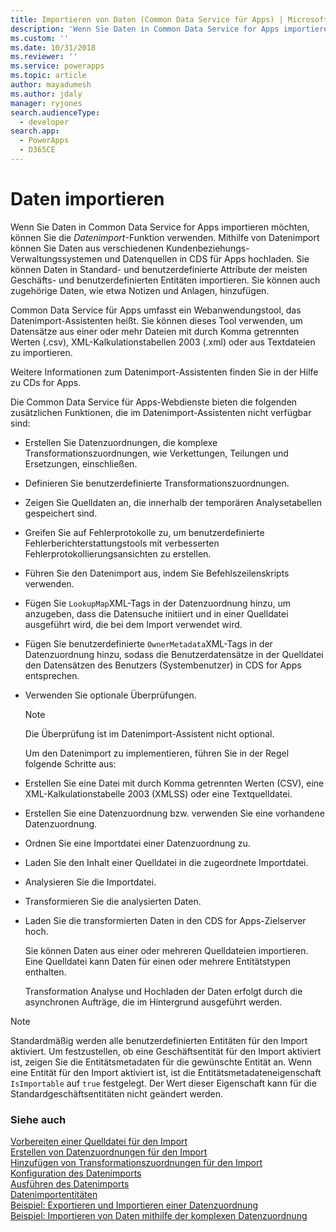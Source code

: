 ```yaml
---
title: Importieren von Daten (Common Data Service für Apps) | Microsoft Docs
description: 'Wenn Sie Daten in Common Data Service for Apps importieren möchten, können Sie die *Datenimport*-Funktion verwenden. Mithilfe von Datenimport können Sie Daten aus verschiedenen Kundenbeziehungs-Verwaltungssystemen und Datenquellen in CDS für Apps hochladen.'
ms.custom: ''
ms.date: 10/31/2018
ms.reviewer: ''
ms.service: powerapps
ms.topic: article
author: mayadumesh
ms.author: jdaly
manager: ryjones
search.audienceType:
  - developer
search.app:
  - PowerApps
  - D365CE
---
```

# <a name="import-data"></a>Daten importieren

<!--
Was Mike Carter


https://docs.microsoft.com/en-us/dynamics365/customer-engagement/developer/import-data



This should be the generic high-level content to support either web api or org service

Should there be a separate topic for organization service and Web API?
All these functions & actions exist:

RetrieveParsedDataImportFile Function
https://docs.microsoft.com/en-us/dynamics365/customer-engagement/web-api/retrieveparseddataimportfile?view=dynamics-ce-odata-9
GetDistinctValuesImportFile Function
https://docs.microsoft.com/en-us/dynamics365/customer-engagement/web-api/getdistinctvaluesimportfile?view=dynamics-ce-odata-9
ParseImport Function
https://docs.microsoft.com/en-us/dynamics365/customer-engagement/web-api/parseimport?view=dynamics-ce-odata-9
TransformImport Action
https://docs.microsoft.com/en-us/dynamics365/customer-engagement/web-api/transformimport?view=dynamics-ce-odata-9
ImportRecordsImport Action
https://docs.microsoft.com/en-us/dynamics365/customer-engagement/web-api/importrecordsimport?view=dynamics-ce-odata-9
ExportMappingsImportMap Action
https://docs.microsoft.com/en-us/dynamics365/customer-engagement/web-api/exportmappingsimportmap?view=dynamics-ce-odata-9
ImportMappingsImportMap Action
https://docs.microsoft.com/en-us/dynamics365/customer-engagement/web-api/importmappingsimportmap?view=dynamics-ce-odata-9

Or should the core general content simply include both?

-->
Wenn Sie Daten in Common Data Service for Apps importieren möchten, können Sie die *Datenimport*-Funktion verwenden. Mithilfe von Datenimport können Sie Daten aus verschiedenen Kundenbeziehungs-Verwaltungssystemen und Datenquellen in CDS für Apps hochladen. Sie können Daten in Standard- und benutzerdefinierte Attribute der meisten Geschäfts- und benutzerdefinierten Entitäten importieren. Sie können auch zugehörige Daten, wie etwa Notizen und Anlagen, hinzufügen.  
  
Common Data Service für Apps umfasst ein Webanwendungstool, das Datenimport-Assistenten heißt. Sie können dieses Tool verwenden, um Datensätze aus einer oder mehr Dateien mit durch Komma getrennten Werten (.csv), XML-Kalkulationstabellen 2003 (.xml) oder aus Textdateien zu importieren.  
  
 Weitere Informationen zum Datenimport-Assistenten finden Sie in der Hilfe zu CDs for Apps.  
  
 Die Common Data Service für Apps-Webdienste bieten die folgenden zusätzlichen Funktionen, die im Datenimport-Assistenten nicht verfügbar sind:  
  
- Erstellen Sie Datenzuordnungen, die komplexe Transformationszuordnungen, wie Verkettungen, Teilungen und Ersetzungen, einschließen.  
  
- Definieren Sie benutzerdefinierte Transformationszuordnungen.  
  
- Zeigen Sie Quelldaten an, die innerhalb der temporären Analysetabellen gespeichert sind.  
  
- Greifen Sie auf Fehlerprotokolle zu, um benutzerdefinierte Fehlerberichterstattungstools mit verbesserten Fehlerprotokollierungsansichten zu erstellen.  
  
- Führen Sie den Datenimport aus, indem Sie Befehlszeilenskripts verwenden.  
  
- Fügen Sie `LookupMap`XML-Tags in der Datenzuordnung hinzu, um anzugeben, dass die Datensuche initiiert und in einer Quelldatei ausgeführt wird, die bei dem Import verwendet wird.  
  
- Fügen Sie benutzerdefinierte `OwnerMetadata`XML-Tags in der Datenzuordnung hinzu, sodass die Benutzerdatensätze in der Quelldatei den Datensätzen des Benutzers (Systembenutzer) in CDS for Apps entsprechen.  
  
- Verwenden Sie optionale Überprüfungen.  
  
  > [!NOTE]
  >  Die Überprüfung ist im Datenimport-Assistent nicht optional.  
  
  Um den Datenimport zu implementieren, führen Sie in der Regel folgende Schritte aus:  
  
- Erstellen Sie eine Datei mit durch Komma getrennten Werten (CSV), eine XML-Kalkulationstabelle 2003 (XMLSS) oder eine Textquelldatei.  
  
- Erstellen Sie eine Datenzuordnung bzw. verwenden Sie eine vorhandene Datenzuordnung.  
  
- Ordnen Sie eine Importdatei einer Datenzuordnung zu.  
  
- Laden Sie den Inhalt einer Quelldatei in die zugeordnete Importdatei.  
  
- Analysieren Sie die Importdatei.  
  
- Transformieren Sie die analysierten Daten.  
  
- Laden Sie die transformierten Daten in den CDS for Apps-Zielserver hoch.  
  
  Sie können Daten aus einer oder mehreren Quelldateien importieren. Eine Quelldatei kann Daten für einen oder mehrere Entitätstypen enthalten.  
  
  Transformation Analyse und Hochladen der Daten erfolgt durch die asynchronen Aufträge, die im Hintergrund ausgeführt werden.  
  
> [!NOTE]
>  Standardmäßig werden alle benutzerdefinierten Entitäten für den Import aktiviert. Um festzustellen, ob eine Geschäftsentität für den Import aktiviert ist, zeigen Sie die Entitätsmetadaten für die gewünschte Entität an. Wenn eine Entität für den Import aktiviert ist, ist die Entitätsmetadateneigenschaft `IsImportable` auf `true` festgelegt. Der Wert dieser Eigenschaft kann für die Standardgeschäftsentitäten nicht geändert werden. <!--[!INCLUDE[metadata_browser](../includes/metadata-browser.md)]-->  


### <a name="see-also"></a>Siehe auch

[Vorbereiten einer Quelldatei für den Import](prepare-source-files-import.md)<br />
[Erstellen von Datenzuordnungen für den Import](create-data-maps-for-import.md)<br />
[Hinzufügen von Transformationszuordnungen für den Import](add-transformation-mappings-import.md)<br />
[Konfiguration des Datenimports](configure-data-import.md)<br />
[Ausführen des Datenimports](run-data-import.md)<br />
[Datenimportentitäten](data-import-entities.md)<br />
[Beispiel: Exportieren und Importieren einer Datenzuordnung](org-service/samples/export-import-data-map.md)<br />
[Beispiel: Importieren von Daten mithilfe der komplexen Datenzuordnung](org-service/samples/import-data-complex-data-map.md)<br />
